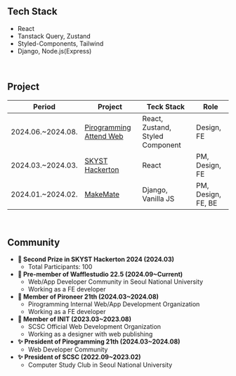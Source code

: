 ## Tech Stack

- React
- Tanstack Query, Zustand
- Styled-Components, Tailwind
- Django, Node.js(Express)

<br />

## Project

| Period | Project | Teck Stack | Role |
| --- | --- | --- | --- |
| 2024.06.~2024.08. | [Pirogramming Attend Web](https://github.com/Pironeer-APP/Pironeer_Attend_Web_Client) | React, Zustand, Styled Component | Design, FE |
| 2024.03.~2024.03. | [SKYST Hackerton](https://github.com/Yeonu-Kim/skyst_gwanaksan) | React | PM, Design, FE |
| 2024.01.~2024.02. | [MakeMate](https://github.com/Pirogramming-20/MakeMate) | Django, Vanilla JS | PM, Design, FE, BE |

<br />

## Community

- **🥈 Second Prize in SKYST Hackerton 2024 (2024.03)**
    - Total Participants: 100
- **💼 Pre-member of Wafflestudio 22.5 (2024.09~Current)**
    - Web/App Developer Community in Seoul National University
    - Working as a FE developer
- **💼 Member of Pironeer 21th (2024.03~2024.08)**
    - Pirogramming Internal Web/App Development Organization
    - Working as a FE developer
- **💼 Member of INIT (2023.03~2023.08)**
    - SCSC Official Web Development Organization
    - Working as a designer with web publishing
- **✨ President of Pirogramming 21th (2024.03~2024.08)**
    - Web Developer Community
- **✨ President of SCSC (2022.09~2023.02)**
    - Computer Study Club in Seoul National University
